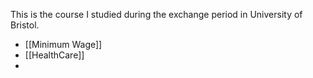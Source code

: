 This is the course I studied during the exchange period in University of Bristol. 

- [[Minimum Wage]]
- [[HealthCare]]
- 
